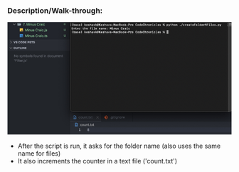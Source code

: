 ### Description/Walk-through:

![After the Script has been run](Description.jpg)

- After the script is run, it asks for the folder name (also uses the same name for files)
- It also increments the counter in a text file ('count.txt')
